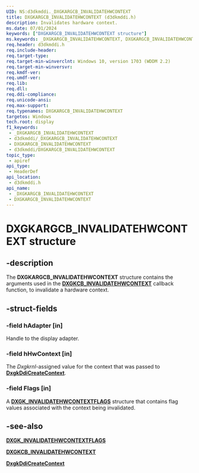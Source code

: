 ```yaml
---
UID: NS:d3dkmddi._DXGKARGCB_INVALIDATEHWCONTEXT
title: DXGKARGCB_INVALIDATEHWCONTEXT (d3dkmddi.h)
description: Invalidates hardware context.
ms.date: 07/01/2024
keywords: ["DXGKARGCB_INVALIDATEHWCONTEXT structure"]
ms.keywords: _DXGKARGCB_INVALIDATEHWCONTEXT, DXGKARGCB_INVALIDATEHWCONTEXT,
req.header: d3dkmddi.h
req.include-header: 
req.target-type: 
req.target-min-winverclnt: Windows 10, version 1703 (WDDM 2.2)
req.target-min-winversvr: 
req.kmdf-ver: 
req.umdf-ver: 
req.lib: 
req.dll: 
req.ddi-compliance: 
req.unicode-ansi: 
req.max-support: 
req.typenames: DXGKARGCB_INVALIDATEHWCONTEXT
targetos: Windows
tech.root: display
f1_keywords:
 - _DXGKARGCB_INVALIDATEHWCONTEXT
 - d3dkmddi/_DXGKARGCB_INVALIDATEHWCONTEXT
 - DXGKARGCB_INVALIDATEHWCONTEXT
 - d3dkmddi/DXGKARGCB_INVALIDATEHWCONTEXT
topic_type:
 - apiref
api_type:
 - HeaderDef
api_location:
 - d3dkmddi.h
api_name:
 - _DXGKARGCB_INVALIDATEHWCONTEXT
 - DXGKARGCB_INVALIDATEHWCONTEXT
---
```


# DXGKARGCB_INVALIDATEHWCONTEXT structure

## -description

The **DXGKARGCB_INVALIDATEHWCONTEXT** structure contains the arguments used in the [**DXGKCB_INVALIDATEHWCONTEXT**](nc-d3dkmddi-dxgkcb_invalidatehwcontext.md) callback function, to invalidate a hardware context.

## -struct-fields

### -field hAdapter [in]

Handle to the display adapter.

### -field hHwContext [in]

The *Dxgkrnl*-assigned value for the context that was passed to [**DxgkDdiCreateContext**](nc-d3dkmddi-dxgkddi_createcontext.md).

### -field Flags [in]

A [**DXGK_INVALIDATEHWCONTEXTFLAGS**](ns-d3dkmddi-_dxgk_invalidatehwcontextflags.md) structure that contains flag values associated with the context being invalidated.

## -see-also

[**DXGK_INVALIDATEHWCONTEXTFLAGS**](ns-d3dkmddi-_dxgk_invalidatehwcontextflags.md)

[**DXGKCB_INVALIDATEHWCONTEXT**](nc-d3dkmddi-dxgkcb_invalidatehwcontext.md)

[**DxgkDdiCreateContext**](nc-d3dkmddi-dxgkddi_createcontext.md)
